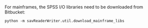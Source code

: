 For mainframes, the SPSS I/O libraries need to be downloaded from Bitbucket:

`python -m savReaderWriter.util.download_mainframe_libs`


